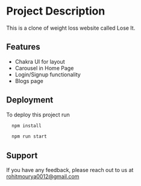 
# Project Description

This is a clone of weight loss website called Lose It.

## Features

- Chakra UI for layout
- Carousel in Home Page
- Login/Signup functionality
- Blogs page


## Deployment

To deploy this project run
```bash
  npm install
```

```bash
  npm run start
```


## Support

If you have any feedback, please reach out to us at rohitmourya0012@gmail.com


